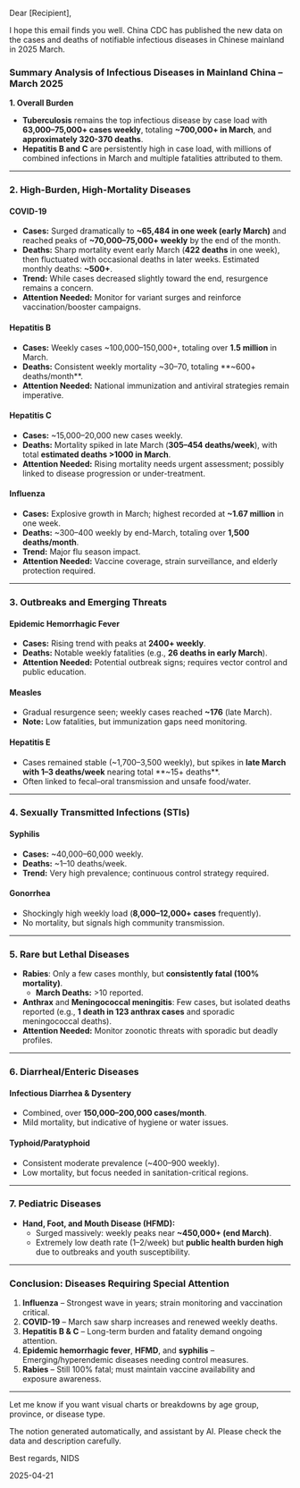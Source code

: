 Dear [Recipient],

I hope this email finds you well. China CDC has published the new data on the cases and deaths of notifiable infectious diseases in Chinese mainland in 2025 March.

### Summary Analysis of Infectious Diseases in Mainland China – March 2025

**1. Overall Burden**
- **Tuberculosis** remains the top infectious disease by case load with **63,000–75,000+ cases weekly**, totaling **~700,000+ in March**, and **approximately 320-370 deaths**.
- **Hepatitis B and C** are persistently high in case load, with millions of combined infections in March and multiple fatalities attributed to them.

---

### **2. High-Burden, High-Mortality Diseases**

#### **COVID-19**
- **Cases:** Surged dramatically to **~65,484 in one week (early March)** and reached peaks of **~70,000–75,000+ weekly** by the end of the month.
- **Deaths:** Sharp mortality event early March (**422 deaths** in one week), then fluctuated with occasional deaths in later weeks. Estimated monthly deaths: **~500+**.
- **Trend:** While cases decreased slightly toward the end, resurgence remains a concern.
- **Attention Needed:** Monitor for variant surges and reinforce vaccination/booster campaigns.

#### **Hepatitis B**
- **Cases:** Weekly cases ~100,000–150,000+, totaling over **1.5 million** in March.
- **Deaths:** Consistent weekly mortality ~30–70, totaling **~600+ deaths/month**.
- **Attention Needed:** National immunization and antiviral strategies remain imperative.

#### **Hepatitis C**
- **Cases:** ~15,000–20,000 new cases weekly.
- **Deaths:** Mortality spiked in late March (**305–454 deaths/week**), with total **estimated deaths >1000 in March**.
- **Attention Needed:** Rising mortality needs urgent assessment; possibly linked to disease progression or under-treatment.

#### **Influenza**
- **Cases:** Explosive growth in March; highest recorded at **~1.67 million** in one week.
- **Deaths:** ~300–400 weekly by end-March, totaling over **1,500 deaths/month**.
- **Trend:** Major flu season impact.
- **Attention Needed:** Vaccine coverage, strain surveillance, and elderly protection required.

---

### **3. Outbreaks and Emerging Threats**

#### **Epidemic Hemorrhagic Fever**
- **Cases:** Rising trend with peaks at **2400+ weekly**.
- **Deaths:** Notable weekly fatalities (e.g., **26 deaths in early March**).
- **Attention Needed:** Potential outbreak signs; requires vector control and public education.

#### **Measles**
- Gradual resurgence seen; weekly cases reached **~176** (late March).
- **Note:** Low fatalities, but immunization gaps need monitoring.

#### **Hepatitis E**
- Cases remained stable (~1,700–3,500 weekly), but spikes in **late March with 1–3 deaths/week** nearing total **~15+ deaths**.
- Often linked to fecal–oral transmission and unsafe food/water.

---

### **4. Sexually Transmitted Infections (STIs)**

#### **Syphilis**
- **Cases:** ~40,000–60,000 weekly. 
- **Deaths:** ~1–10 deaths/week.
- **Trend:** Very high prevalence; continuous control strategy required.

#### **Gonorrhea**
- Shockingly high weekly load (**8,000–12,000+ cases** frequently).
- No mortality, but signals high community transmission.

---

### **5. Rare but Lethal Diseases**
- **Rabies**: Only a few cases monthly, but **consistently fatal (100% mortality)**.
  - **March Deaths:** >10 reported.
- **Anthrax** and **Meningococcal meningitis**: Few cases, but isolated deaths reported (e.g., **1 death in 123 anthrax cases** and sporadic meningococcal deaths).
- **Attention Needed:** Monitor zoonotic threats with sporadic but deadly profiles.

---

### **6. Diarrheal/Enteric Diseases**

#### **Infectious Diarrhea & Dysentery**
- Combined, over **150,000–200,000 cases/month**.
- Mild mortality, but indicative of hygiene or water issues.

#### **Typhoid/Paratyphoid**
- Consistent moderate prevalence (~400–900 weekly).
- Low mortality, but focus needed in sanitation-critical regions.

---

### **7. Pediatric Diseases**
- **Hand, Foot, and Mouth Disease (HFMD):**
  - Surged massively: weekly peaks near **~450,000+ (end March)**.
  - Extremely low death rate (1–2/week) but **public health burden high** due to outbreaks and youth susceptibility.

---

### Conclusion: **Diseases Requiring Special Attention**
1. **Influenza** – Strongest wave in years; strain monitoring and vaccination critical.
2. **COVID-19** – March saw sharp increases and renewed weekly deaths.
3. **Hepatitis B & C** – Long-term burden and fatality demand ongoing attention.
4. **Epidemic hemorrhagic fever**, **HFMD**, and **syphilis** – Emerging/hyperendemic diseases needing control measures.
5. **Rabies** – Still 100% fatal; must maintain vaccine availability and exposure awareness.

---
Let me know if you want visual charts or breakdowns by age group, province, or disease type.

The notion generated automatically, and assistant by AI. Please check the data and description carefully.

Best regards,
NIDS

2025-04-21

